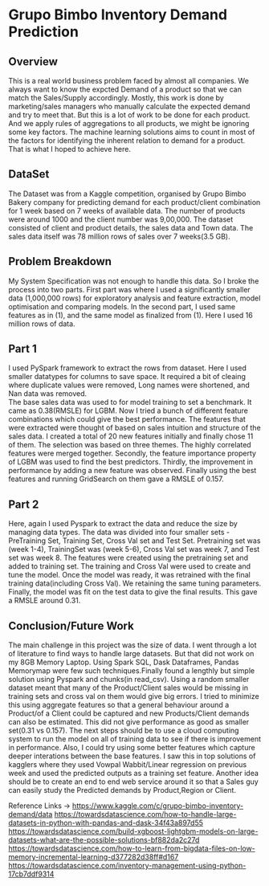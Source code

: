 # Grupo Bimbo Inventory Demand Prediction

## Overview
This is a real world business problem faced by almost all companies. We always want to know the expcted Demand of a product so that we can match the Sales/Supply accordingly. Mostly, this work is done by marketing/sales managers who manually calculate the expected demand and try to meet that. But this is a lot of work to be done for each product. And we apply rules of aggregations to all products, we might be ignoring some key factors. The machine learning solutions aims to count in most of the factors for identifying the inherent relation to demand for a product. That is what I hoped to achieve here.

## DataSet
The Dataset was from a Kaggle competition, organised by Grupo Bimbo Bakery company for predicting demand for each product/client combination for 1 week based on 7 weeks of available data. The number of products were around 1000 and the client number was 9,00,000. The dataset consisted of client and product details, the sales data and Town data. The sales data itself was 78 million rows of sales over 7 weeks(3.5 GB).

## Problem Breakdown
My System Specification was not enough to handle this data. So I broke the process into two parts. First part was where I used a significantly smaller data (1,000,000 rows) for exploratory analysis and feature extraction, model optimisation and comparing models. 
In the second part, I used same features as in (1), and the same model as finalized from (1). Here I used 16 million rows of data. 

## Part 1
I used PySpark framework to extract the rows from dataset. Here I used smaller datatypes for columns to save space. It required a bit of cleaing where duplicate values were removed, Long names were shortened, and Nan data was removed.  
The base sales data was used to for model training to set a benchmark. It came as 0.38(RMSLE) for LGBM. 
Now I tried a bunch of different feature combinations which could give the best performance. The features that were extracted were thought of based on sales intuition and structure of the sales data. I created a total of 20 new features initially and finally chose 11 of them. 
The selection was based on three themes. The highly correlated features were merged together. Secondly, the feature importance property of LGBM was used to find the best predictors. Thirdly, the improvement in performance by adding a new feature was observed. 
Finally using the best features and running GridSearch on them gave a RMSLE of 0.157. 

## Part 2
Here, again I used Pyspark to extract the data and reduce the size by managing data types. The data was divided into four smaller sets - PreTraining Set, Training Set, Cross Val set and Test Set. Pretraining set was (week 1-4), TrainingSet was (week 5-6), Cross Val set was week 7, and Test set was week 8. The features were created using the pretraining set and added to training set. The training and Cross Val were used to create and tune the model. Once the model was ready, it was retrained with the final training data(including Cross Val). We retaining the same tuning parameters. 
Finally, the model was fit on the test data to give the final results. This gave a RMSLE around 0.31.

## Conclusion/Future Work
The main challenge in this project was the size of data. I went through a lot of literature to find ways to handle large datasets. But that did not work on my 8GB Memory Laptop. Using Spark SQL, Dask Dataframes, Pandas Memorymap were few such techniques.Finally found a lengthly but simple solution using Pyspark and chunks(in read_csv). Using a random smaller dataset meant that many of the Product/Client sales would be missing in training sets and cross val on them would give big errors. I tried to minimize this using aggregate features so that a general behaviour around a Product/of a Client could be captured and new Products/Client demands can also be estimated. This did not give performance as good as smaller set(0.31 vs 0.157).
The next steps should be to use a cloud computing system to run the model on all of training data to see if there is improvement in performance. Also, I could try using some better features which capture deeper interations between the base features. I saw this in top solutions of kagglers where they used Vowpal Wabbit/Linear regression on previous week and used the predicted outputs as a training set feature. Another idea should be to create an end to end web service around it so that a Sales guy can easily study the Predicted demands by Product,Region or Client. 

Reference Links ->
https://www.kaggle.com/c/grupo-bimbo-inventory-demand/data
https://towardsdatascience.com/how-to-handle-large-datasets-in-python-with-pandas-and-dask-34f43a897d55
https://towardsdatascience.com/build-xgboost-lightgbm-models-on-large-datasets-what-are-the-possible-solutions-bf882da2c27d
https://towardsdatascience.com/how-to-learn-from-bigdata-files-on-low-memory-incremental-learning-d377282d38ff#d167
https://towardsdatascience.com/inventory-management-using-python-17cb7ddf9314


